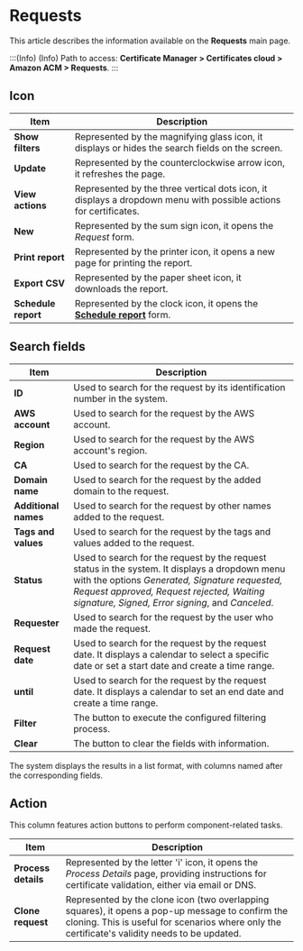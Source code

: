 # Requests

This article describes the information available on the **Requests** main page.

<!-- Fix callout -->
:::(Info) (Info)
Path to access: **Certificate Manager > Certificates cloud > Amazon ACM > Requests**.
:::

## Icon

<!-- Fix link -->
|Item|Description|
|-|-|
|**Show filters**|Represented by the magnifying glass icon, it displays or hides the search fields on the screen.|
|**Update**|Represented by the counterclockwise arrow icon, it refreshes the page.|
|**View actions**|Represented by the three vertical dots icon, it displays a dropdown menu with possible actions for certificates.|
|**New**|Represented by the sum sign icon, it opens the *Request* form.|
|**Print report**|Represented by the printer icon, it opens a new page for printing the report.|
|**Export CSV**|Represented by the paper sheet icon, it downloads the report.|
|**Schedule report**|Represented by the clock icon, it opens the [**Schedule report**](/v3-33/docs/general-information-how-to-issue-download-and-schedule-device-reports) form.|

## Search fields

<!-- Fix link -->
|Item|Description|
| -- | -- |
|**ID**|Used to search for the request by its identification number in the system.|
|**AWS account**|Used to search for the request by the AWS account.|
|**Region**|Used to search for the request by the AWS account's region.|
|**CA**|Used to search for the request by the CA.|
|**Domain name**|Used to search for the request by the added domain to the request.|
|**Additional names**|Used to search for the request by other names added to the request.|
|**Tags and values**|Used to search for the request by the tags and values added to the request.|
|**Status**|Used to search for the request by the request status in the system. It displays a dropdown menu with the options *Generated, Signature requested, Request approved, Request rejected, Waiting signature, Signed, Error signing*, and *Canceled*.|
|**Requester**|Used to search for the request by the user who made the request.|
|**Request date**|Used to search for the request by the request date. It displays a calendar to select a specific date or set a start date and create a time range.|
|**until**|Used to search for the request by the request date. It displays a calendar to set an end date and create a time range.|
|**Filter**|The button to execute the configured filtering process.|
|**Clear**|The button to clear the fields with information.|

The system displays the results in a list format, with columns named after the corresponding fields.

## Action

This column features action buttons to perform component-related tasks.
<!-- Fix link -->
|Item|Description|
|-|-|
|**Process details**|Represented by the letter 'i' icon, it opens the *Process Details* page, providing instructions for certificate validation, either via email or DNS.|
|**Clone request**|Represented by the clone icon (two overlapping squares), it opens a pop-up message to confirm the cloning. This is useful for scenarios where only the certificate's validity needs to be updated.|
